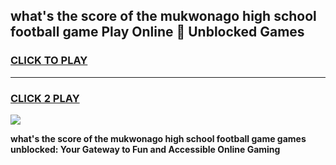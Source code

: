 
## what's the score of the mukwonago high school football game Play Online 👋 Unblocked Games
<h3>
<a href="https://news.freeplayer.one?title=what's_the_score_of_the_mukwonago_high_school_football_game&ref=17GH">CLICK TO PLAY</a></h3>
<hr>

<h3>
<a href="https://news.freeplayer.one?title=what's_the_score_of_the_mukwonago_high_school_football_game&ref=17GH">CLICK 2 PLAY</a>
  
</h3>

<a href="https://news.freeplayer.one?title=what's_the_score_of_the_mukwonago_high_school_football_game&ref=17GH/"><img src="https://clearcache.store/games.png"></a>


**what's the score of the mukwonago high school football game games unblocked: Your Gateway to Fun and Accessible Online Gaming**
